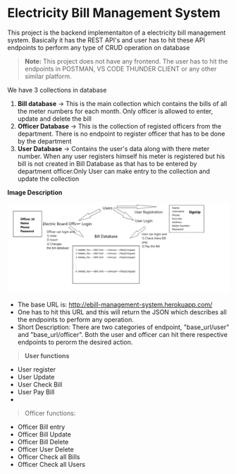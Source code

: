 # Electricity Bill Management System

This project is the backend implementaiton of a electricity bill management system. Basically it has the REST API's and user has to hit these
API endpoints to perform any type of CRUD operation on database

> **Note:** This project does not have any frontend. The user has to hit the endpoints in POSTMAN, VS CODE THUNDER CLIENT or any other similar platform.

We have 3 collections in database
1) **Bill database** -> This is the main collection which contains the bills of all the meter numbers for each month. Only officer is allowed to enter,
update and delete the bill
2) **Officer Database** -> This is the collection of registed officers from the department. There is no endpoint to register officer that has to be done
by the department
3) **User Database** -> Contains the user's data along with there meter number. When any user registers himself his meter is registered but his bill is 
not created in Bill Database as that has to be entered by department officer.Only User can make entry to the collection and update the collection

**Image Description**

<img src="Architecture.png"/>


* The base URL is:  http://ebill-management-system.herokuapp.com/ 
* One has to hit this URL and this will return the JSON which describes all the endpoints to perform any operation.
* Short Description: There are two categories of endpoint, "base_url/user" and "base_url/officer". Both the user and officer can hit there respective
endpoints to perorm the desired action.

> **User functions**

* User register
* User Update
* User Check Bill
* User Pay Bill
* 
> Officer functions: 
> 
* Officer Bill entry
* Officer Bill Update
* Officer Bill Delete
* Officer User Delete
* Officer Check all Bills
* Officer Check all Users


